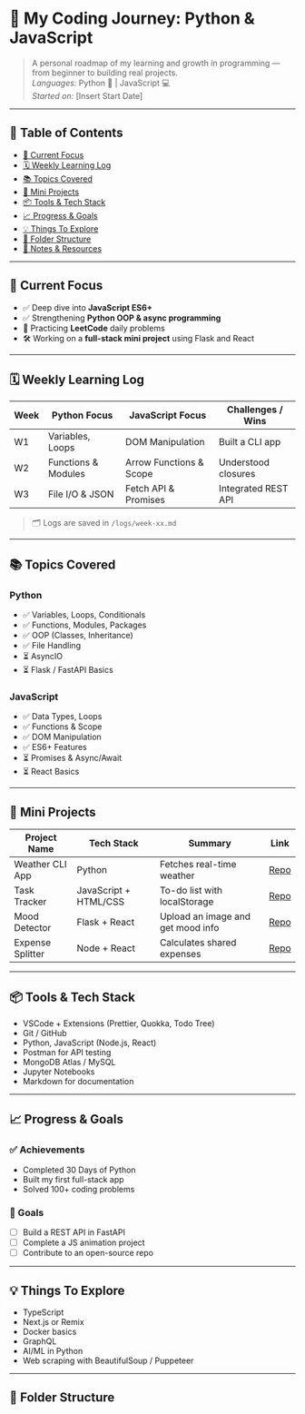 # 🧠 My Coding Journey: Python & JavaScript

> A personal roadmap of my learning and growth in programming — from beginner to building real projects.  
> *Languages:* Python 🐍 | JavaScript 💻  
> *Started on:* [Insert Start Date]

---

## 📌 Table of Contents

- [🔧 Current Focus](#-current-focus)
- [🗓️ Weekly Learning Log](#-weekly-learning-log)
- [📚 Topics Covered](#-topics-covered)
- [🚧 Mini Projects](#-mini-projects)
- [📦 Tools & Tech Stack](#-tools--tech-stack)
- [📈 Progress & Goals](#-progress--goals)
- [💡 Things To Explore](#-things-to-explore)
- [📁 Folder Structure](#-folder-structure)
- [📝 Notes & Resources](#-notes--resources)

---

## 🔧 Current Focus

- ✅ Deep dive into **JavaScript ES6+**  
- ✅ Strengthening **Python OOP & async programming**  
- 🔄 Practicing **LeetCode** daily problems  
- 🛠️ Working on a **full-stack mini project** using Flask and React

---

## 🗓️ Weekly Learning Log

| Week | Python Focus | JavaScript Focus | Challenges / Wins |
|------|---------------|------------------|-------------------|
| W1   | Variables, Loops | DOM Manipulation | Built a CLI app |
| W2   | Functions & Modules | Arrow Functions & Scope | Understood closures |
| W3   | File I/O & JSON | Fetch API & Promises | Integrated REST API |

> 🗂️ Logs are saved in `/logs/week-xx.md`

---

## 📚 Topics Covered

### Python
- ✅ Variables, Loops, Conditionals
- ✅ Functions, Modules, Packages
- ✅ OOP (Classes, Inheritance)
- ✅ File Handling
- ⏳ AsyncIO
- ⏳ Flask / FastAPI Basics

### JavaScript
- ✅ Data Types, Loops
- ✅ Functions & Scope
- ✅ DOM Manipulation
- ✅ ES6+ Features
- ⏳ Promises & Async/Await
- ⏳ React Basics

---

## 🚧 Mini Projects

| Project Name | Tech Stack | Summary | Link |
|--------------|------------|---------|------|
| Weather CLI App | Python | Fetches real-time weather | [Repo](#) |
| Task Tracker | JavaScript + HTML/CSS | To-do list with localStorage | [Repo](#) |
| Mood Detector | Flask + React | Upload an image and get mood info | [Repo](#) |
| Expense Splitter | Node + React | Calculates shared expenses | [Repo](#) |

---

## 📦 Tools & Tech Stack

- VSCode + Extensions (Prettier, Quokka, Todo Tree)
- Git / GitHub
- Python, JavaScript (Node.js, React)
- Postman for API testing
- MongoDB Atlas / MySQL
- Jupyter Notebooks
- Markdown for documentation

---

## 📈 Progress & Goals

### ✅ Achievements
- Completed 30 Days of Python
- Built my first full-stack app
- Solved 100+ coding problems

### 🎯 Goals
- [ ] Build a REST API in FastAPI
- [ ] Complete a JS animation project
- [ ] Contribute to an open-source repo

---

## 💡 Things To Explore

- TypeScript
- Next.js or Remix
- Docker basics
- GraphQL
- AI/ML in Python
- Web scraping with BeautifulSoup / Puppeteer

---

## 📁 Folder Structure

